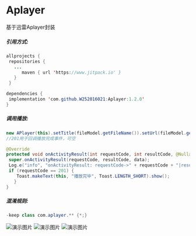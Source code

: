 # Aplayer
基于迅雷Aplayer封装

##### 引用方式:

```java
allprojects {
 repositories {
   ...
      maven { url 'https://www.jitpack.io' }
   }
 }
```

```java
dependencies {
 implementation 'com.github.W252016021:Aplayer:1.2.0'
}
```
##### 调用播放:

```java
new APlayer(this).setTitle(fileModel.getFileName()).setUrl(fileModel.getFilePath()).setResquestCode(201).start();
//201用于回调播放完成事件，可空

@Override
protected void onActivityResult(int requestCode, int resultCode, @Nullable Intent data) {
 super.onActivityResult(requestCode, resultCode, data);
 Log.e("info", "onActivityResult: requestCode->" + requestCode + "|resultCode->" + resultCode);
 if (requestCode == 201) {
    Toast.makeText(this, "播放完毕", Toast.LENGTH_SHORT).show();
   }
}

```
##### 混淆规则:
```java
-keep class com.aplayer.** {*;}
```

![演示图片](https://raw.githubusercontent.com/W252016021/MyAplayer/master/ScreenShots/Screenshot_20190615-182732.jpg "演示图片")
![演示图片](https://raw.githubusercontent.com/W252016021/MyAplayer/master/ScreenShots/Screenshot_20190615-182748.jpg "演示图片")
![演示图片](https://raw.githubusercontent.com/W252016021/MyAplayer/master/ScreenShots/Screenshot_20190615-182752.jpg "演示图片")


